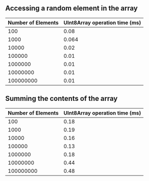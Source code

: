 
## Accessing a random element in the array

| Number of Elements | UInt8Array operation time (ms) |
|-------------------|------------------------------|
| 100              |          0.08                 |
| 1000            |         0.064               |
| 10000             |          0.02                |
| 100000            |         0.01               |
| 1000000            |           0.01   |
| 10000000            |           0.01    |
| 100000000            |      0.01         |


## Summing the contents of the array

| Number of Elements | UInt8Array operation time (ms) |
|-------------------|------------------------------|
| 100              |         0.18                 |
| 1000            |          0.19            |
| 10000             |         0.16                |
| 100000            |          0.13              |
| 1000000            |      0.18       |
| 10000000            |      0.44         |
| 100000000            |      0.48         |